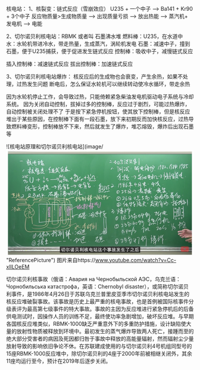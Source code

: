 核电站：
1、核裂变：链式反应（雪崩效应）
U235 + 一个中子 -->  Ba141 +  Kr90 +  3个中子
反应物质量>生成物质量 -->  出现质量亏损 -->  放出热能 -->  蒸汽机+ 发电机 -->  电能


2、切尔诺贝利核电站：RBMK  或者叫 石墨沸水堆
燃料棒：U235，在水道中
水：水轮机带进冷水，带走热量，生成蒸汽，涡轮机发电
石墨：减速中子，撞到石墨，便于U235捕获，便于促进发生链式反应
控制棒：吸收中子，减慢链式反应


插入控制棒：减速链式反应
拔出控制棒：加速链式反应


3、切尔诺贝利核电站爆炸：
核反应后的生成物也会衰变，产生余热，如果不处理，过热发生问题
断电后，怎么保证水轮机可以继续转动使冷水循环，带走余热

因为水轮机停止工作，会导致过热，只能倚赖紧急柴油发电机驱动电子系统与冷却系统。
因为关闭自动控制，拔掉过多的控制棒，反应过于剧烈，可能过热爆炸，自动控制被关闭处理不了
于是按下紧急停机按钮，使其放下控制棒，但是核反应堆出于某些原因，在控制棒下面有一段石墨，放下来初期反而加快核反应，过热导致燃料棒变形，控制棒放不下来，然后就发生了爆炸，堆芯熔毁，爆炸后出现石墨等



![核电站原理和切尔诺贝利核电站](image/![线程状态转换](images/ChernobylDisaster.jpg "ReferencePicture") "ReferencePicture")
图片来自https://www.youtube.com/watch?v=Cc-xlILOeEM


切尔诺贝利核事故（俄语：Авария на Чернобыльской АЭС，乌克兰语：Чорнобильська катастрофа，英语：Chernobyl disaster），或简称切尔诺贝利事件，是1986年4月26日于苏联乌克兰普里皮亚季市切尔诺贝利核电站发生的核反应堆破裂事故。该事故是历史上最严重的核电事故，也是首例被国际核事件分级表评为最高第七级事件的特大事故。事故的主因为反应堆进行紧急停机后的后备供电测试时，因操作人员的训练不足，最终使功率急剧增加，破坏反应堆。与早期各国核反应堆类似，RBMK-1000缺乏严重意外下的多重防护措施，设计缺陷使大量的放射性物质被释放到环境中。最初发生的蒸气爆炸导致两人死亡，接踵而至的绝大部分受害者的病因及死因都归咎于事故中释放的高能量辐射，然而辐射尘少量放射导致的影响依旧争论不休。在苏联建成使用的与切尔诺贝利4号机组同型号的15座RBMK-1000反应堆中，除切尔诺贝利的4座于2000年前被相继关闭外，其余11座均运行至今，预计在2019年后逐步关闭。





